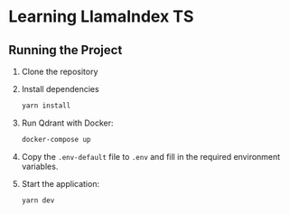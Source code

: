 # Learning LlamaIndex TS

## Running the Project

1. Clone the repository

1. Install dependencies
    ```bash
    yarn install
    ```

1. Run Qdrant with Docker:
    ```bash
    docker-compose up
    ``` 

1. Copy the `.env-default` file to `.env` and fill in the required environment variables.

1. Start the application:
    ```bash
    yarn dev
    ```
